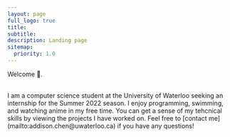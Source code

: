 ```yaml
---
layout: page
full_logo: true
title: 
subtitle: 
description: Landing page
sitemap:
  priority: 1.0
---
```

<p class="describe-text">Welcome 👋.</p>
<br>
I am a computer science student at the University of Waterloo seeking an internship for the Summer 2022 season. I enjoy programming, swimming, and watching anime in my free time. You can get a sense of my tehcnical skills by viewing the projects I have worked on. Feel free to [contact me](mailto:addison.chen@uwaterloo.ca) if you have any questions!



<br>
<br>
<br>
<br>
<br>
<br>

